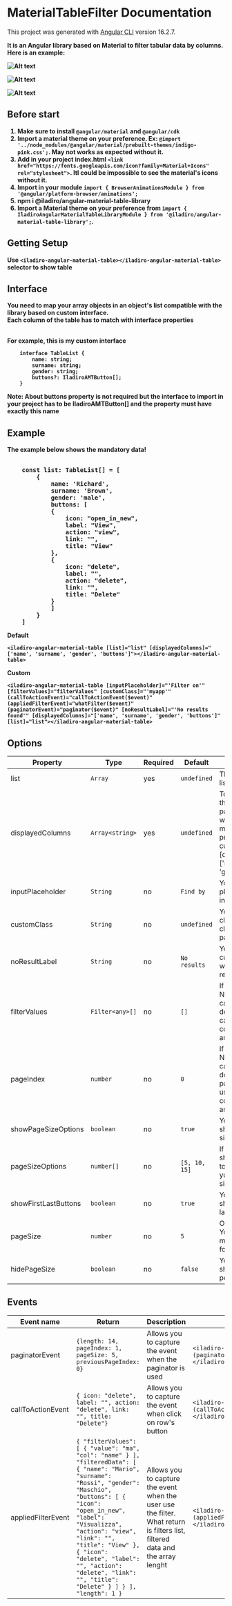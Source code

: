# MaterialTableFilter Documentation

This project was generated with [Angular CLI](https://github.com/angular/angular-cli) version 16.2.7.<b><br>

It is an Angular library based on Material to filter tabular data by columns. Here is an example:

![Alt text](./projects/iladiro-angular-material-table-library/screenshots/table.png?raw=true "Table")

![Alt text](./projects/iladiro-angular-material-table-library/screenshots/filtered-table.png?raw=true "Filtered table")

![Alt text](./projects/iladiro-angular-material-table-library/screenshots/filtered-table-2.png?raw=true "Filtered table")

## Before start
1. Make sure to install ```@angular/material``` and ```@angular/cdk```
1. Import a material theme on your preference. Ex: ```@import '../node_modules/@angular/material/prebuilt-themes/indigo-pink.css';```. May not works as expected without it.
1. Add in your project index.html ```<link href="https://fonts.googleapis.com/icon?family=Material+Icons" rel="stylesheet">```. ItI could be impossible to see the material's icons without it.
1. Import in your module ```import { BrowserAnimationsModule } from '@angular/platform-browser/animations';```
1. npm i @iladiro/angular-material-table-library<br>
1. Import a Material theme on your preference from ```import { IladiroAngularMaterialTableLibraryModule } from '@iladiro/angular-material-table-library';```.

## Getting Setup

Use ```<iladiro-angular-material-table></iladiro-angular-material-table>``` selector to show table

## Interface
You need to map your array objects in an object's list compatible with the library based on custom interface.<br>
Each column of the table has to match with interface properties<br><br>

For example, this is my custom interface

        interface TableList {
            name: string;
            surname: string;
            gender: string;
            buttons?: IladiroAMTButton[];
        }

Note: About buttons property is not required but the interface to import in your project has to be IladiroAMTButton[] and the property must have exactly this name

## Example 

The example below shows the mandatory data!<br><br>

<pre>
    const list: TableList[] = [
        {
            name: 'Richard',
            surname: 'Brown',
            gender: 'male',
            buttons: [
            {
                icon: "open_in_new",
                label: "View",
                action: "view",
                link: "",
                title: "View"
            },
            {
                icon: "delete",
                label: "",
                action: "delete",
                link: "",
                title: "Delete"
            }
            ]
        }
    ]
</pre>

<strong>Default</strong>

```<iladiro-angular-material-table [list]="list" [displayedColumns]="['name', 'surname', 'gender', 'buttons']"></iladiro-angular-material-table>```

<strong>Custom</strong><br>

```<iladiro-angular-material-table [inputPlaceholder]="'Filter on'" [filterValues]="filterValues" [customClass]="'myapp'" (callToActionEvent)="callToActionEvent($event)" (appliedFilterEvent)="whatFilter($event)" (paginatorEvent)="paginator($event)" [noResultLabel]="'No results found'" [displayedColumns]="['name', 'surname', 'gender', 'buttons']" [list]="list"></iladiro-angular-material-table>```

## Options

  Property | Type | Required | Default | Notes
  ------------ | ------------- | ------------- | ------------- | -------------
  list | ``` Array ``` | yes | ``` undefined ``` | This widget expect a list to show it.   
  displayedColumns | ``` Array<string> ``` | yes | ``` undefined ``` | To show columns in the table you have to pass an array of string where each value match with the properties of the custom interface. Ex: [displayedColumns]="['name', 'surname', 'gender', 'buttons']"    
  inputPlaceholder | ``` String ``` | no | ``` Find by ``` | You can also pass a placeholder to show into filter input field
  customClass | ``` String ``` | no | ``` undefined ``` | You can also pass a class or a list of classes to add to the parent 
  noResultLabel | ``` String ``` | no | ``` No results ``` | You can also pass a custom text to show when no result returned
  filterValues | ``` Filter<any>[] ``` | no | ``` [] ``` | If you use store like Ngrx or others, you can save it into store don't lose filters in the case user leave the component to go to another route. 
  pageIndex | ``` number ``` | no | ``` 0 ``` | If you use store like Ngrx or others, you can save it into store don't lose last pageindex in the case user leave the component to go to another route..   
  showPageSizeOptions | ``` boolean ``` | no | ``` true ``` | You can choose to show or not the page size option
  pageSizeOptions | ``` number[] ``` | no | ``` [5, 10, 15] ``` | If you set showPageSizeOptions to true you can pass yuour custom page size options
  showFirstLastButtons | ``` boolean ``` | no | ``` true ``` | You can choose to show or not first and last paginator's arrow
  pageSize | ``` number ``` | no | ``` 5 ``` | On your preferences, You can set how many records show for each page
  hidePageSize | ``` boolean ``` | no | ``` false ``` | You can choose to show or not page size per page element

## Events

  Event name | Return | Description | Example
  ------------ | ------------- | ------------- | -------------
  paginatorEvent | ``` {length: 14, pageIndex: 1, pageSize: 5, previousPageIndex: 0} ``` | Allows you to capture the event when the paginator is used | ```<iladiro-angular-material-table (paginatorEvent)="console.log($event)"></iladiro-angular-material-table>```
  callToActionEvent | ``` { icon: "delete", label: "", action: "delete", link: "", title: "Delete"} ``` | Allows you to capture the event when click on row's button | ```<iladiro-angular-material-table (callToActionEvent)="console.log($event)"></iladiro-angular-material-table>```
  appliedFilterEvent | ``` { "filterValues": [ { "value": "ma", "col": "name" } ], "filteredData": [ { "name": "Mario", "surname": "Rossi", "gender": "Maschio", "buttons": [ { "icon": "open_in_new", "label": "Visualizza", "action": "view", "link": "", "title": "View" }, { "icon": "delete", "label": "", "action": "delete", "link": "", "title": "Delete" } ] } ], "length": 1 } ``` | Allows you to capture the event when the user use the filter. What return is filters list, filtered data and the array lenght | ```<iladiro-angular-material-table (appliedFilterEvent)="console.log($event)"></iladiro-angular-material-table>```